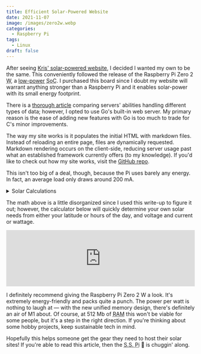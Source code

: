 ```yaml
---
title: Efficient Solar-Powered Website
date: 2021-11-07
image: /images/zero2w.webp
categories:
  - Raspberry Pi
tags:
  - Linux
draft: false
---
```


After seeing [Kris' solar-powered website](https://solar.lowtechmagazine.com/), I decided I wanted my own to be the same. This conveniently followed the release of the Raspberry Pi Zero 2 <abbr title="Wireless">W</abbr>, a [low-power](https://hackaday.com/2021/11/01/the-pi-zero-2-w-is-the-most-efficient-pi/) <abbr title="System on a Chip">SoC</abbr>. I purchased this board since I doubt my website will warrant anything stronger than a Raspberry Pi and it enables solar-power with its small energy footprint.

There is a [thorough article](https://www.jeremymorgan.com/tutorials/raspberry-pi/raspberry-pi-web-server-comparison/) comparing servers' abilities handling different types of data; however, I opted to use Go's built-in web server. My primary reason is the ease of adding new features with Go is too much to trade for C's minor improvements.

The way my site works is it populates the initial HTML with markdown files. Instead of reloading an entire page, files are dynamically requested. Markdown rendering occurs on the client-side, reducing server usage past what an established framework currently offers (to my knowledge). If you'd like to check out how my site works, visit the [GitHub repo](https://github.com/splch/slc.is).

This isn't too big of a deal, though, because the Pi uses barely any energy. In fact, an average load only draws around 200 mA.

<details>
<summary>Solar Calculations</summary>

My house gets around 1,918 hours of [sunlight](https://sunroof.withgoogle.com/), so that's a ratio of $$\frac{1918 \; hours}{365.25 \; days \times 24 \; hours} \approx 0.22$$ usable hours of sunlight.

This means at a potential draw of 200 mA, the server would consume $$200 \; mA \times 24 \; hours = 4800 \; mAh$$ a day. In addition, with 22% or $$24 \; hours \times 0.22 \approx 5 \; hours$$ of usable daylight, the solar panels must capture $$\frac{4800 \; mAh}{5 \; hours} \approx 1000 \; \frac{mA}{hour}$$. This assumes 100% conversion rates. Good panels convert around 20% of the sunlight. This effectively means I need $$\frac{1 \; A}{0.2}=5 \; \frac{Amps}{hour}$$ from the panel.

The Raspberry Pi Foundation recommends a [5 Volt](https://www.raspberrypi.com/documentation/computers/raspberry-pi.html#raspberry-pi-zero-2-w) <abbr title="Power Supply Unit">PSU</abbr>, so, the watt hours is $$5 \; A \times 5 \; V = 25 \; W$$. With this requirement, the [BigBlue](https://www.amazon.com/dp/B01EXWCPLC/) panel seems like a good choice. It includes a USB port, so I won't need a separate regulator.

For the battery, I should get one that can handle the other 78% of unusable hours of light. This means more than $$200 \; mA \times 24 \; hours \times 0.78 = 3750 \; mAh$$ would suffice for a single day. Adding some wiggle room, I think [10,000 mAh](https://www.amazon.com/dp/B07FDXDB3W/) will be fine for a couple days of bad weather. I'll update this page later with uptime statistics, but entering winter makes for a rough time! 😅

> There were some great sales which is why I chose those two items specifically; and the whole setup only cost around $100 (not including internet fees).

</details>

The math above is a little disorganized since I used this write-up to figure it out; however, the calculator below will quickly determine your own solar needs from either your latitude or hours of the day, and voltage and current or wattage.

<iframe class="web" width="100%" frameborder="0" src="https://solarbattery.splch.repl.co"></iframe>

I definitely recommend giving the Raspberry Pi Zero 2 W a look. It's extremely energy-friendly and packs quite a punch. The power per watt is nothing to laugh at — with the new unified memory design, there's definitely an air of M1 about. Of course, at 512 Mb of <abbr title="Random-Access Memory">RAM</abbr> this won't be viable for some people, but it's a step in the right direction. If you're thinking about some hobby projects, keep sustainable tech in mind.

Hopefully this helps someone get the gear they need to host their solar sites! If you're able to read this article, then the <abbr title="Solar Server Pi">S.S. Pi</abbr> 🥧 is chuggin' along.
